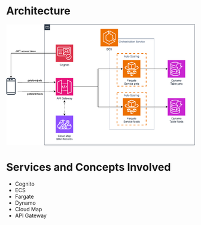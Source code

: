 # Architecture
![architecture](Cloud-Practitioner-09-Serverless-Container-based-APIs.png)

# Services and Concepts Involved

- Cognito
- ECS
- Fargate
- Dynamo
- Cloud Map
- API Gateway
